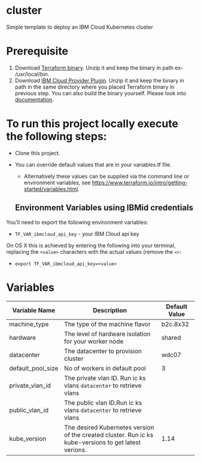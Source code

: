 # cluster
Simple template to deploy an IBM Cloud Kubernetes cluster
   
# Prerequisite 
1) Download [Terraform binary](https://www.terraform.io/downloads.html).  Unzip it and keep the binary in path ex- /usr/local/bin.
2) Download [IBM Cloud Provider Plugin](https://github.com/IBM-Bluemix/terraform-provider-ibm/releases). Unzip it and keep the binary in path in the same directory where you placed Terraform binary in previous step. You can also build the binary yourself. Please look into [documentation](https://github.com/IBM-Bluemix/terraform-provider-ibm/blob/master/README.md).

# To run this project locally execute the following steps:

- Clone this project.
- You can override default values that are in your variables.tf file.
  - Alternatively these values can be supplied via the command line or environment variables, see https://www.terraform.io/intro/getting-started/variables.html.
  
  ## Environment Variables using IBMid credentials
You'll need to export the following environment variables:

- `TF_VAR_ibmcloud_api_key` - your IBM Cloud api key

On OS X this is achieved by entering the following into your terminal, replacing the `<value>` characters with the actual values (remove the `<>`:

- `export TF_VAR_ibmcloud_api_key=<value>`


# Variables

|Variable Name|Description|Default Value|
|-------------|-----------|-------------|
|machine_type| The type of the machine flavor|b2c.8x32| 
|hardware   |  The level of hardware isolation for your worker node|shared|
|datacenter|The datacenter to provision cluster |wdc07|
|default_pool_size| No of workers in default pool | 3 |
|private_vlan_id|The private vlan ID. Run ic ks vlans `datacenter` to retrieve vlans||
|public_vlan_id|The public vlan ID.Run ic ks vlans `datacenter` to retrieve vlans||
|kube_version|The desired Kubernetes version of the created cluster. Run ic ks kube-versions to get latest verions.|1.14|
